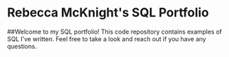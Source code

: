 # Rebecca McKnight's SQL Portfolio

##Welcome to my SQL portfolio! This code repository contains examples of SQL I've written. Feel free to take a look and reach out if you have any questions.
